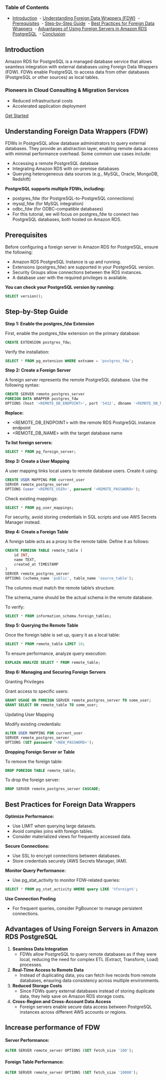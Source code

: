 ### Table of Contents

- [Introduction](https://www.cloudthat.com/resources/blog/a-guide-to-setup-a-foreign-server-in-amazon-rds-for-postgresql#introduction)
 - [Understanding Foreign Data Wrappers (FDW)](https://www.cloudthat.com/resources/blog/a-guide-to-setup-a-foreign-server-in-amazon-rds-for-postgresql#understanding-foreign-data-wrappers-fdw-)
 - [Prerequisites](https://www.cloudthat.com/resources/blog/a-guide-to-setup-a-foreign-server-in-amazon-rds-for-postgresql#prerequisites)
 - [Step-by-Step Guide](https://www.cloudthat.com/resources/blog/a-guide-to-setup-a-foreign-server-in-amazon-rds-for-postgresql#step-by-step-guide)
 - [Best Practices for Foreign Data Wrappers](https://www.cloudthat.com/resources/blog/a-guide-to-setup-a-foreign-server-in-amazon-rds-for-postgresql#best-practices-for-foreign-data-wrappers)
 - [Advantages of Using Foreign Servers in Amazon RDS PostgreSQL](https://www.cloudthat.com/resources/blog/a-guide-to-setup-a-foreign-server-in-amazon-rds-for-postgresql#advantages-of-using-foreign-servers-in-amazon-rds-postgresql)
 - [Conclusion](https://www.cloudthat.com/resources/blog/a-guide-to-setup-a-foreign-server-in-amazon-rds-for-postgresql#conclusion)

## Introduction

Amazon RDS for PostgreSQL is a managed database service that allows seamless integration with external databases using Foreign Data Wrappers (FDW). FDWs enable PostgreSQL to access data from other databases (PostgreSQL or other sources) as local tables.

### Pioneers in Cloud Consulting & Migration Services

- Reduced infrastructural costs
- Accelerated application deployment

[Get Started](https://www.cloudthat.com/consulting/)

## Understanding Foreign Data Wrappers (FDW)

FDWs in PostgreSQL allow database administrators to query external databases. They provide an abstraction layer, enabling remote data access with minimal performance overhead. Some common use cases include:

- Accessing a remote PostgreSQL database
- Integrating Amazon RDS with on-premise databases
- Querying heterogeneous data sources (e.g., MySQL, Oracle, MongoDB, Redshift)

**PostgreSQL supports multiple FDWs, including:**

- postgres_fdw (for PostgreSQL-to-PostgreSQL connections)
- mysql_fdw (for MySQL integration)
- odbc_fdw (for ODBC-compatible databases)
- For this tutorial, we will focus on postgres_fdw to connect two PostgreSQL databases, both hosted on Amazon RDS.

## Prerequisites

Before configuring a foreign server in Amazon RDS for PostgreSQL, ensure the following:

- Amazon RDS PostgreSQL Instance is up and running.
- Extensions (postgres_fdw) are supported in your PostgreSQL version.
- Security Groups allow connections between the RDS instances.
- A database user with the required privileges is available.

**You can check your PostgreSQL version by running:**

```sql
SELECT version();
```
## Step-by-Step Guide

**Step 1: Enable the postgres_fdw Extension**

First, enable the postgres_fdw extension on the primary database:

```sql
CREATE EXTENSION postgres_fdw;
```

Verify the installation:

```sql
SELECT * FROM pg_extension WHERE extname = 'postgres_fdw';
```

**Step 2: Create a Foreign Server**

A foreign server represents the remote PostgreSQL database. Use the following syntax:

```sql
CREATE SERVER remote_postgres_server  
FOREIGN DATA WRAPPER postgres_fdw  
OPTIONS (host '<REMOTE_DB_ENDPOINT>', port '5432', dbname '<REMOTE_DB_NAME>');
```

**Replace:**

- <REMOTE_DB_ENDPOINT> with the remote RDS PostgreSQL instance endpoint
- <REMOTE_DB_NAME> with the target database name

**To list foreign servers:**

```sql
SELECT * FROM pg_foreign_server;
```

**Step 3: Create a User Mapping**

A user mapping links local users to remote database users. Create it using:

```sql
CREATE USER MAPPING FOR current_user  
SERVER remote_postgres_server  
OPTIONS (user '<REMOTE_USER>', password '<REMOTE_PASSWORD>');
```

Check existing mappings:

```sql
SELECT * FROM pg_user_mappings;
```

For security, avoid storing credentials in SQL scripts and use AWS Secrets Manager instead.

**Step 4: Create a Foreign Table**

A foreign table acts as a proxy to the remote table. Define it as follows:
```sql
CREATE FOREIGN TABLE remote_table (  
    id INT,  
    name TEXT,  
    created_at TIMESTAMP  
)  
SERVER remote_postgres_server  
OPTIONS (schema_name 'public', table_name 'source_table');
```

The columns must match the remote table’s structure.

The schema_name should be the actual schema in the remote database.

To verify:

```sql
SELECT * FROM information_schema.foreign_tables;
```

**Step 5: Querying the Remote Table**

Once the foreign table is set up, query it as a local table:

```sql
SELECT * FROM remote_table LIMIT 10;
```

To ensure performance, analyze query execution:

```sql
EXPLAIN ANALYZE SELECT * FROM remote_table;
```

**Step 6: Managing and Securing Foreign Servers**

Granting Privileges

Grant access to specific users:

```sql
GRANT USAGE ON FOREIGN SERVER remote_postgres_server TO some_user;
GRANT SELECT ON remote_table TO some_user;
```

Updating User Mapping

Modify existing credentials:

```sql
ALTER USER MAPPING FOR current_user  
SERVER remote_postgres_server  
OPTIONS (SET password '<NEW_PASSWORD>');
```

**Dropping Foreign Server or Table**

To remove the foreign table:

```sql
DROP FOREIGN TABLE remote_table;
```

To drop the foreign server:

```sql
DROP SERVER remote_postgres_server CASCADE;
```

## Best Practices for Foreign Data Wrappers

**Optimize Performance:**

- Use LIMIT when querying large datasets.
- Avoid complex joins with foreign tables.
- Consider materialized views for frequently accessed data.

**Secure Connections:**

- Use SSL to encrypt connections between databases.
- Store credentials securely (AWS Secrets Manager, IAM).

**Monitor Query Performance:**

- Use pg_stat_activity to monitor FDW-related queries:
```sql
SELECT * FROM pg_stat_activity WHERE query LIKE '%foreign%';
```

**Use Connection Pooling**

- For frequent queries, consider PgBouncer to manage persistent connections.

## Advantages of Using Foreign Servers in Amazon RDS PostgreSQL

1. **Seamless Data Integration**
    - FDWs allow PostgreSQL to query remote databases as if they were local, reducing the need for complex ETL (Extract, Transform, Load) processes.
2. **Real-Time Access to Remote Data**
    - Instead of duplicating data, you can fetch live records from remote databases, ensuring data consistency across multiple environments.
3. **Reduced Storage Costs**
    - Since FDWs query external databases instead of storing duplicate data, they help save on Amazon RDS storage costs.
4. **Cross-Region and Cross-Account Data Access**
    - Foreign servers enable secure data access between PostgreSQL instances across different AWS accounts or regions.

## Increase performance of FDW

#### Server Performance:
```SQL
ALTER SERVER remote_server OPTIONS (SET fetch_size '100');
```

#### Foreign Table Performance:
```SQL
ALTER SERVER remote_server OPTIONS (SET fetch_size '10000');
```